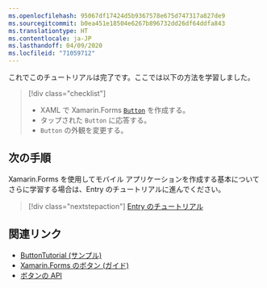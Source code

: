 ```yaml
---
ms.openlocfilehash: 95067df17424d5b9367578e675d747317a827de9
ms.sourcegitcommit: b0ea451e18504e6267b896732dd26df64ddfa843
ms.translationtype: HT
ms.contentlocale: ja-JP
ms.lasthandoff: 04/09/2020
ms.locfileid: "71059712"
---
```

これでこのチュートリアルは完了です。ここでは以下の方法を学習しました。

> [!div class="checklist"]
>
> - XAML で Xamarin.Forms [`Button`](xref:Xamarin.Forms.Button) を作成する。
> - タップされた `Button` に応答する。
> - `Button` の外観を変更する。

## <a name="next-steps"></a>次の手順

Xamarin.Forms を使用してモバイル アプリケーションを作成する基本についてさらに学習する場合は、Entry のチュートリアルに進んでください。

> [!div class="nextstepaction"]
> [Entry のチュートリアル](~/get-started/tutorials/entry/index.yml)

## <a name="related-links"></a>関連リンク

- [ButtonTutorial (サンプル)](https://docs.microsoft.com/samples/xamarin/xamarin-forms-samples/getstarted-tutorials-buttontutorial/)
- [Xamarin.Forms のボタン (ガイド)](~/xamarin-forms/user-interface/button.md)
- [ボタンの API](xref:Xamarin.Forms.Button)
